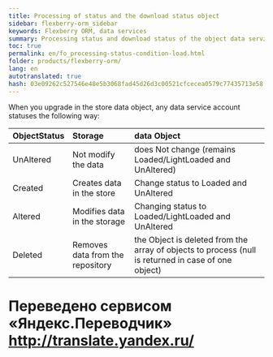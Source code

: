 ```yaml
--- 
title: Processing of status and the download status object 
sidebar: flexberry-orm_sidebar 
keywords: Flexberry ORM, data services 
summary: Processing status and download status of the object data services 
toc: true 
permalink: en/fo_processing-status-condition-load.html 
folder: products/flexberry-orm/ 
lang: en 
autotranslated: true 
hash: 03e09262c527546e48e5b3068fad45d26d3c00521cfcecea0579c77435713e58 
--- 
```


When you upgrade in the store data object, any data service account statuses the following way: 

| **ObjectStatus**| **Storage**| **data Object**| 
|:----------------|:----------------|:----------------| 
| UnAltered| Not modify the data| does Not change (remains Loaded/LightLoaded and UnAltered)| 
| Created| Creates data in the store| Change status to Loaded and UnAltered| 
| Altered| Modifies data in the storage| Changing status to Loaded/LightLoaded and UnAltered| 
| Deleted| Removes data from the repository| the Object is deleted from the array of objects to process (null is returned in case of one object)|


 # Переведено сервисом «Яндекс.Переводчик» http://translate.yandex.ru/